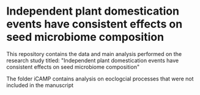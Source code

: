 # Independent plant domestication events have consistent effects on seed microbiome composition
This repository contains the data and main analysis performed on the research study titled: "Independent plant domestication events have consistent effects on seed microbiome composition"

The folder iCAMP contains analysis on eoclogcial processes that were not included in the manuscript
